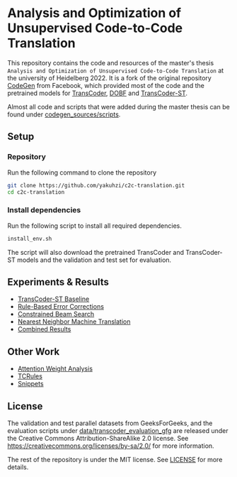 # Analysis and Optimization of Unsupervised Code-to-Code Translation

This repository contains the code and resources of the master's thesis `Analysis and Optimization of Unsupervised Code-to-Code Translation` at the university of Heidelberg 2022. It is a fork of the original repository [CodeGen](https://github.com/facebookresearch/CodeGen) from Facebook, which provided most of the code and the pretrained models for [TransCoder](https://arxiv.org/pdf/2006.03511.pdf), [DOBF](https://arxiv.org/pdf/2102.07492.pdf) and [TransCoder-ST](https://arxiv.org/pdf/2110.06773.pdf).

Almost all code and scripts that were added during the master thesis can be found under [codegen_sources/scripts](codegen_sources/scripts).

## Setup

### Repository
Run the following command to clone the repository

```sh
git clone https://github.com/yakuhzi/c2c-translation.git
cd c2c-translation
```

### Install dependencies
Run the following script to install all required dependencies.

```sh
install_env.sh
```

The script will also download the pretrained TransCoder and TransCoder-ST models and the validation and test set for evaluation.

## Experiments & Results

- [TransCoder-ST Baseline](docs/baseline.md)
- [Rule-Based Error Corrections](docs/rule_based_corrections.md)
- [Constrained Beam Search](docs/constrained_beam_search.md)
- [Nearest Neighbor Machine Translation](docs/nearest_neighbor_mt.md)
- [Combined Results](docs/combined_results.md)

## Other Work

- [Attention Weight Analysis](docs/attention_weights.md)
- [TCRules](docs/tc_rules.md)
- [Snippets](docs/snippets.md)

## License
The validation and test parallel datasets from GeeksForGeeks, and the evaluation scripts under [data/transcoder_evaluation_gfg](data/transcoder_evaluation_gfg) are released under the Creative Commons Attribution-ShareAlike 2.0 license. See https://creativecommons.org/licenses/by-sa/2.0/ for more information.

The rest of the repository is under the MIT license. See [LICENSE](LICENSE) for more details.
